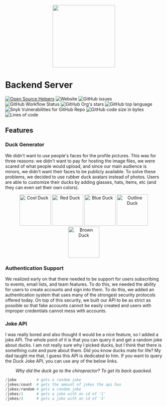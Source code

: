 <p align="center">
<img width="200" src="https://raw.githubusercontent.com/fairfield-programming/backend-server/2d8826df2790798c0c0e8e47ca64c45432d9b5cb/.github/media/logo-full.svg">
</p>

# Backend Server

[![Open Source Helpers](https://www.codetriage.com/fairfield-programming/backend-server/badges/users.svg)](https://www.codetriage.com/fairfield-programming/backend-server)
![Website](https://img.shields.io/website?down_color=lightgrey&down_message=offline&up_color=blue&up_message=online&url=https%3A%2F%2Ffairfieldprogramming.org)
![GitHub issues](https://img.shields.io/github/issues/fairfield-programming/backend-server)
![GitHub Workflow Status](https://img.shields.io/github/workflow/status/fairfield-programming/backend-server/Main)
![GitHub Org's stars](https://img.shields.io/github/stars/fairfield-programming)
![GitHub top language](https://img.shields.io/github/languages/top/fairfield-programming/backend-server)
![Snyk Vulnerabilities for GitHub Repo](https://img.shields.io/snyk/vulnerabilities/github/fairfield-programming/backend-server)
![GitHub code size in bytes](https://img.shields.io/github/languages/code-size/fairfield-programming/backend-server)
![Lines of code](https://img.shields.io/tokei/lines/github/fairfield-programming/backend-server)

## Features

### Duck Generator

We didn't want to use people's faces for the profile pictures. This was for three reasons: we didn't want to pay for hosting the image files, we were scared of what people would upload, and since our main audience is minors, we didn't want their faces to be publicly available. To solve these problems, we decided to use rubber duck avatars instead of photos. Users are able to customize their ducks by adding glasses, hats, items, etc (and they can even set their own colors).

<p align="center">

<img width="100" src="https://fairfield-programming.herokuapp.com/duck/0103000135/30" alt="Cool Duck">
<img width="100" src="https://fairfield-programming.herokuapp.com/duck/0201000054/30" alt="Red Duck">
<img width="100" src="https://fairfield-programming.herokuapp.com/duck/0300000040/30" alt="Blue Duck">
<img width="100" src="https://fairfield-programming.herokuapp.com/duck/0100000011/30" alt="Outline Duck">
<img width="100" src="https://fairfield-programming.herokuapp.com/duck/0002000021/30" alt="Brown Duck">

</p>

### Authentication Support

We realized early on that there needed to be support for users subscribing to events, email lists, and team features. To do this, we needed the ability for users to create accounts and sign into them. To do this, we added an authentication system that uses many of the strongest security protocols offered today. On top of this security, we built our API to be as strict as possible so that fake accounts cannot be easily created and users with improper credentials cannot mess with accounts.

### Joke API

I was really bored and also thought it would be a nice feature, so I added a joke API. The whole point of it is that you can query it and get a random joke about ducks. I am not really sure why I picked ducks, but I think that there is something cute and pure about them. Did you know ducks mate for life? My dad taught me that, I guess this API is dedicated to him. If you want to query the Duck Joke API, you can use any of the below links.

<p align="center">
<i>Why did the duck go to the chiropractor? To get its back quacked.</i>
</p>

```python
/joke         # gets a random joke
/jokes/count  # gets the amount of jokes the api has
/jokes/random # gets a random joke
/jokes/1      # gets a joke with an id of '1'
/jokes/3      # gets a joke with an id of '3'
```
